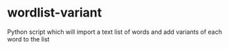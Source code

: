 # wordlist-variant
Python script which will import a text list of words and add variants of each word to the list
